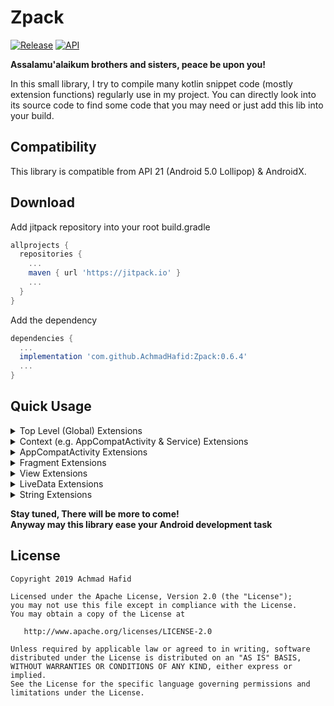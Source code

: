 Zpack
====================

[![Release](https://jitpack.io/v/AchmadHafid/Zpack.svg)](https://jitpack.io/#AchmadHafid/toolbar-badge-menu-item)
[![API](https://img.shields.io/badge/API-21%2B-brightgreen.svg?style=flat)](https://android-arsenal.com/api?level=21)

**Assalamu'alaikum brothers and sisters, peace be upon you!**

In this small library, I try to compile many kotlin snippet code (mostly extension functions) regularly use in my project.
You can directly look into its source code to find some code that you may need or just add this lib into your build.


Compatibility
-------------

This library is compatible from API 21 (Android 5.0 Lollipop) & AndroidX.


Download
--------

Add jitpack repository into your root build.gradle

```groovy
allprojects {
  repositories {
    ...
    maven { url 'https://jitpack.io' }
    ...
  }
}
```

Add the dependency

```groovy
dependencies {
  ...
  implementation 'com.github.AchmadHafid:Zpack:0.6.4'
  ...
}
```


Quick Usage
-----------

<details>
  <summary>Top Level (Global) Extensions</summary>
  <br />

<details>
  <summary>Logging</summary>

```kotlin
class MyClass {

    fun logAll(message: String) {
        d(message) // debug log
        e(message) // error log
        i(message) // info log
        w(message) // warning log
        v(message) // verbose log
    }

}
```

</details>
<details>
  <summary>SDK Version</summary>

```kotlin
class MyClass {

    fun checkVersion() {
        if (belowLollipopMR1()) TODO()
        if (belowMarshmallow()) TODO()
        if (belowNougat()) TODO()
        if (belowNougatMR1()) TODO()
        if (belowOreo()) TODO()
        if (belowOreoMR1()) TODO()
        if (belowPie()) TODO()

        if (atLeastLollipopMR1()) TODO()
        if (atLeastMarshmallow()) TODO()
        if (atLeastNougat()) TODO()
        if (atLeastNougatMR1()) TODO()
        if (atLeastOreo()) TODO()
        if (atLeastOreoMR1()) TODO()
        if (atLeastPie()) TODO()
    }

}
```

</details>
<details>
  <summary>Theme</summary>

```kotlin
class MyClass {

    // This will restart current foreground activity
    fun applyApplicationLevelTheme() {
        // use AppCompatDelegate.MODE_NIGHT_FOLLOW_SYSTEM on Pie and above
        // else use AppCompatDelegate.MODE_NIGHT_AUTO_BATTERY
        defaultTheme()

        lightTheme()
        darkTheme()
    }

}
```

</details>

</details>
<details>
  <summary>Context (e.g. AppCompatActivity & Service) Extensions</summary>
  <br />

<details>
  <summary>System Services</summary>

```kotlin
class MainActivity : AppCompatActivity(R.layout.activity_main) {

    override fun onCreate(savedInstanceState: Bundle?) {
        super.onCreate(savedInstanceState)

        val allSystemServices = listOf(
            accessibilityManager, accountManager, activityManager, appOpsManager,
            usageStatsManager, notificationManager, powerManager, keyGuardManager,
            telephonyManager, layoutInflater, connectivityManager, wifiManager
            // and many more.....
        )
    }
}
```

</details>
<details>
  <summary>Lazy Resource Binding</summary>

```kotlin
class MainActivity : AppCompatActivity(R.layout.activity_main) {

    private val myString         by stringRes(R.string.my_string)
    private val myNullableString by stringResNullable(R.string.my_string)
    private val myStringArray    by stringArrayRes(R.array.my_string_array)
    private val myStringList     by stringListRes(R.array.my_string_array)
    private val myInt            by intRes(R.integer.my_int)
    private val myIntArray       by intArrayRes(R.array.my_int_array)
    private val myIntList        by intListRes(R.array.my_int_array)
    private val myLong           by longRes(R.integer.my_long)
    private val myLongArray      by longArrayRes(R.array.my_long_array)
    private val myLongList       by longListRes(R.array.my_long_array)
    private val myDimen          by dimenRes(R.dimen.my_dimen)
    private val myColor          by colorRes(R.color.my_color)

}
```

</details>
<details>
  <summary>Toast</summary>

```kotlin
class MainActivity : AppCompatActivity(R.layout.activity_main) {

    override fun onCreate(savedInstanceState: Bundle?) {
        super.onCreate(savedInstanceState)

        /**
         * Simpler way to show a toast
         */
        toastShort("Message")
        toastShort(R.string.message)
        toastShort(R.string.format, message1, message2, ..., messageN)  // use String.format()
        toastLong("Message")
        toastLong(R.string.message)
        toastLong(R.string.format, message1, message2, ..., messageN)  // use String.format()
    }
}
```

</details>
<details>
  <summary>Intent</summary>

```kotlin
class MainActivity : AppCompatActivity(R.layout.activity_main) {

    override fun onCreate(savedInstanceState: Bundle?) {
        super.onCreate(savedInstanceState)

        // Build your intent this way
        val intent = intent<Component>()

        // or if you want to do some setup on the intent
        val intent = intent<Component> {
            // setup the intent here
        }

        // Build your intent for action this way
        val intent = intent(action)

        // or if you want to do some setup on the intent
        val intent = intent(action) {
            // setup the intent here
        }
    }
}
```

</details>
<details>
  <summary>Navigation</summary>

```kotlin
class MainActivity : AppCompatActivity(R.layout.activity_main) {

    override fun onCreate(savedInstanceState: Bundle?) {
        super.onCreate(savedInstanceState)

        // Start activity if the intent can be resolved
        val isSuccess = startActivityIfResolved(intent)

        // Same with default startActivity
        startActivity<OtherActivity>()
        // or
        startActivity<OtherActivity> {
            // setup the intent here
        }

        // This will open OtherActivity than call finish
        goto<OtherActivity>()
        // or
        goto<OtherActivity> {
            // setup the intent here
        }

        // Navigate to setting screens
        openAdminSettings()
        openAppDetailSettings()
        openUsageAccessSettings()
        openWirelessSettings()
        openWriteSettings()

        // Go to home
        openHomeLauncher()

        // Do something specific
        openUrl("https://github.com/")
        share("Something I want to share with you")
        sendEmail("recepient@google.com", "This is subject", "This is content")
        dial("+6281234567890")
        sendSms("+6281234567890", "This is content")
    }
}
```

</details>
<details>
  <summary>Service</summary>

```kotlin
class MainActivity : AppCompatActivity(R.layout.activity_main) {

    override fun onCreate(savedInstanceState: Bundle?) {
        super.onCreate(savedInstanceState)

        // Same with default service
        startService<MyService>()
        // or
        startService<MyService> {
            // setup your intent here
        }

        // Start a foreground service
        startForegroundServiceCompat<MyForegroundService>()
        // or
        startForegroundServiceCompat<MyForegroundService> {
            // setup your intent here
        }
    }
}
```

</details>
<details>
  <summary>Permission Checker</summary>

```kotlin
class MainActivity : AppCompatActivity(R.layout.activity_main) {

    override fun onCreate(savedInstanceState: Bundle?) {
        super.onCreate(savedInstanceState)

        // Check permission already granted, more to come
        val permissions = listOf(
            hasWriteSettingPermission,
            hasAppUsagePermission
        )

        // fallback function that can be used to check permissions
        val canReadContacts = isGranted(Manifest.permission.READ_CONTACTS)
    }
}
```

</details>
<details>
  <summary>Internet Connection States</summary>

```kotlin
class MainActivity : AppCompatActivity(R.layout.activity_main) {

    override fun onCreate(savedInstanceState: Bundle?) {
        super.onCreate(savedInstanceState)

        // Check some connection states
        val connections = listOf(
            isConnected,
            isMobileDataEnabled,
            isWifiEnabled
        )
    }
}
```

</details>
<details>
  <summary>Device States & Properties</summary>

```kotlin
class MainActivity : AppCompatActivity(R.layout.activity_main) {

    override fun onCreate(savedInstanceState: Bundle?) {
        super.onCreate(savedInstanceState)

        // Device states
        val someDeviceProperties = listOf(
            isScreenOn,
            isDeviceLocked
        )

        // Device properties
        val someDeviceProperties = listOf(
            displayWidth,
            displayHeight
        )
    }
}
```

</details>
<details>
  <summary>Application Info</summary>

```kotlin
class MainActivity : AppCompatActivity(R.layout.activity_main) {

    override fun onCreate(savedInstanceState: Bundle?) {
        super.onCreate(savedInstanceState)

        // current foreground app (usually used in foreground service)
        val packageName = foregroundApp

        // list of installed apps in this device
        val packageNameList = installedApps

        // list of installed apps in this device that can be launched from home only
        val packageNameList = installedAppsWithLaunchIntent

        // application name
        val appName = getAppName(packageName)

        // launcher icon
        val iconDrawable = getAppIcon(packageName)
    }
}
```

</details>

</details>
<details>
  <summary>AppCompatActivity Extensions </summary>
  <br />

<details>
  <summary>Lazy Resource Binding</summary>

```kotlin
class MainActivity : AppCompatActivity(R.layout.activity_main) {

    // bind a view
    private val toolbar: Toolbar by bindView(R.id.toolbar)

}
```

</details>
<details>
  <summary>Navigation</summary>

```kotlin
class MainActivity : AppCompatActivity(R.layout.activity_main) {

    override fun onCreate(savedInstanceState: Bundle?) {
        super.onCreate(savedInstanceState)

        // This will open OtherActivity than call finish
        goto<OtherActivity>()
        // or
        goto<OtherActivity> {
            // setup the intent here
        }

        // Finish this activity only if user double click the back button
        val onBackPressedCallback = finishActivityOnDoubleBackPressed(
            message    = "My Exit Message" // or R.string.some_messsage // first backpress message
            handler    = handler,          // Android handler to do postDelayed
            delayMilis = 1000L             // time to wait for the second back press
        )
    }
}
```

</details>
<details>
  <summary>ViewModel</summary>

```kotlin
class MainActivity : AppCompatActivity(R.layout.activity_main) {

    // bind a view model lazily
    private val viewModel: MainActivityViewModel by bindViewModel()

}
```

</details>
<details>
  <summary>Theme</summary>

```kotlin
class MainActivity : AppCompatActivity(R.layout.activity_main) {

    override fun onCreate(savedInstanceState: Bundle?) {
        super.onCreate(savedInstanceState)

        // check whether dark theme currently applied
        val x = isDarkThemeEnabled

        /**
         * if currently not dark (default or light), will switch to dark theme
         * if currently dark, switch to light theme
         * Notes:
         * - This is application level theme setting
         * - will restart current activity
         */
        val currentTheme = toggleTheme()
    }
}
```

</details>
<details>
  <summary>View</summary>

```kotlin
class MainActivity : AppCompatActivity(R.layout.activity_main) {

    override fun onCreate(savedInstanceState: Bundle?) {
        super.onCreate(savedInstanceState)

        // shortcut function, because many times we do nothing with toolbar
        setToolbar(R.id.toolbar)
        // or if you use MaterialToolbar from MaterialComponents
        setMaterialToolbar(R.id.toolbar)
    }
}
```

</details>

</details>
<details>
  <summary>Fragment Extensions </summary>
  <br />

<details>
  <summary>Toast</summary>

```kotlin
class MainFragment : Fragment() {

    override fun onActivityCreated(savedInstanceState: Bundle?) {
        super.onActivityCreated(savedInstanceState)

        /**
         * Simpler way to show a toast
         */
        toastShort("Message")
        toastShort(R.string.message)
        toastShort(R.string.format, message1, message2, ..., messageN)  // use String.format()
        toastLong("Message")
        toastLong(R.string.message)
        toastLong(R.string.format, message1, message2, ..., messageN)  // use String.format()
    }
}
```

</details>
<details>
  <summary>Permission Checker</summary>

```kotlin
class MainFragment : Fragment() {

    override fun onActivityCreated(savedInstanceState: Bundle?) {
        super.onActivityCreated(savedInstanceState)

        // Check permission already granted, more to come
        val permissions = listOf(
            hasWriteSettingPermission,
            hasAppUsagePermission
        )

        // fallback function that can be used to check permissions
        val canReadContacts = isGranted(Manifest.permission.READ_CONTACTS)
    }
}
```

</details>
<details>
  <summary>Intent</summary>

```kotlin
class MainFragment : Fragment() {

    override fun onActivityCreated(savedInstanceState: Bundle?) {
        super.onActivityCreated(savedInstanceState)

        // Build your intent this way
        val intent = intent<Component>()

        // or if you want to do some setup on the intent
        val intent = intent<Component> {
            // setup the intent here
        }

        // Build your intent for action this way
        val intent = intent(action)

        // or if you want to do some setup on the intent
        val intent = intent(action) {
            // setup the intent here
        }
    }
}
```

</details>
<details>
  <summary>Navigation</summary>

```kotlin
class MainFragment : Fragment() {

    override fun onActivityCreated(savedInstanceState: Bundle?) {
        super.onActivityCreated(savedInstanceState)

        // Same with startActivity on Activity
        startActivity<OtherActivity>()
        // or
        startActivity<OtherActivity> {
            // setup the intent here
        }

        // This will open OtherActivity than call finish on holder activity (if any)
        goto<OtherActivity>()
        // or
        goto<OtherActivity> {
            // setup the intent here
        }

        // JetPack navigation
        // Check whether this fragment is a start destination
        val x = isStartDestination

        // JetPack navigation
        // Finish holder activity only if user double click the back button
        // Can only be used if this fragment is defined as a start destination
        val onBackPressedCallback = finishActivityOnDoubleBackPressed(
            message    = "My Exit Message" // or R.string.some_message // first back press message
            handler    = handler,          // Android handler to do postDelayed
            delayMilis = 1000L             // time to wait for the second back press
        )

        // Finish holder activity when user press the back button
        // Useful when using JetPack navigation, when we want to override its back press default behavior
        val onBackPressedCallback = finishActivityOnBackPressed()
    }
}
```

</details>
<details>
  <summary>ViewModel</summary>

```kotlin
class MainFragment : Fragment() {

    // bind a view model lazily
    private val viewModel: MainFragmentViewModel by bindViewModel()

}
```

</details>
<details>
  <summary>Theme</summary>

```kotlin
class MainFragment : Fragment() {

    override fun onActivityCreated(savedInstanceState: Bundle?) {
        super.onActivityCreated(savedInstanceState)

        // check whether dark theme currently applied
        val x = isDarkThemeEnabled

        /**
         * if currently not dark (default or light), will switch to dark theme
         * if currently dark, switch to light theme
         * Notes:
         * - This is application level theme setting
         * - will restart current activity
         */
        val currentTheme = toggleTheme()
    }
}
```

</details>

</details>
<details>
  <summary>View Extensions</summary>
  <br />

<details>
  <summary>Visibility</summary>

```kotlin
class MainActivity : AppCompatActivity(R.layout.activity_main) {

    private val myView: ViewType by bindView(R.id.my_view)

    override fun onCreate(savedInstanceState: Bundle?) {
        super.onCreate(savedInstanceState)


        val visibilityStates = listOf(
            myView.isVisible,
            myView.isInvisible,
            myView.isGone
        )

        // change visibility state
        myView.show() // set visibility = View.VISIBLE
        myView.hide() // set visibility = View.INVISIBLE
        myView.gone() // set visibility = View.GONE

        // same as above but takes function as arguments
        myView.showIf { true }
        myView.hideIf { false }
        myView.goneIf { true }

        // self explanatory
        myView.visibleOrInvisible { true }
        myView.visibleOrGone { false }
    }
}
```

</details>
<details>
  <summary>Listener</summary>

```kotlin
class MainActivity : AppCompatActivity(R.layout.activity_main) {

    private val myView: ViewType by bindView(R.id.my_view)

    override fun onCreate(savedInstanceState: Bundle?) {
        super.onCreate(savedInstanceState)

        // Make sure that this view can only be clicked once before fire a callback
        myView.onSingleClick { TODO() }

        // If you wish to re-enable click listener manually, specify a flag for it
        myView.onSingleClick(autoReEnable = false) { TODO() }
        // Then you MUST re-enable click listener manually later by using:
        // myView.isClickable = true
    }
}
```

</details>
<details>
  <summary>Snack Bar</summary>

```kotlin
class MainActivity : AppCompatActivity(R.layout.activity_main) {

    private val myView: ViewType by bindView(R.id.my_view)

    override fun onCreate(savedInstanceState: Bundle?) {
        super.onCreate(savedInstanceState)

        // basic snackbar
        myView.snackBarShort("message")

        // fully customized snack bar with action
        myView.snackBarShort(
            message = "My message", // or: messageRes = R.string.my_message
            anchorView = anAnchorView, // default is null
            actionText = "Undo", // or: actionTextRes = R.string.action_text
            actionTextColorRes = R.color.colorAccent // can also be attribute value, e.g. R.attr.colorOnPrimary
        ) { TODO("Do something when action button is clicked") }

        // also available for other length types
        myView.snackBarLong()     // Arguments are the same with above
        myView.snackBarForever()  // Arguments are the same with above
    }
}
```

</details>
<details>
  <summary>TextView</summary>

```kotlin
class MainActivity : AppCompatActivity(R.layout.activity_main) {

    private val tv: TextView by bindView(R.id.tv)

    override fun onCreate(savedInstanceState: Bundle?) {
        super.onCreate(savedInstanceState)

        // set TextView's text from string resource
        tv.textRes = R.string.text

        // self explanatory
        tv.underline()
        tv.deleteLine()
        tv.bold()
    }
}
```

</details>
<details>
  <summary>EditText</summary>

```kotlin
class MainActivity : AppCompatActivity(R.layout.activity_main) {

    private val edt: EditText by bindView(R.id.edt)

    override fun onCreate(savedInstanceState: Bundle?) {
        super.onCreate(savedInstanceState)

        // no more edt.text.toString()
        val text = edt.value
    }
}
```

</details>
<details>
  <summary>AppBarLayout</summary>

```kotlin
class MainActivity : AppCompatActivity(R.layout.activity_main) {

    private val appBarLayout: AppBarLayout by bindView(R.id.appBarLayout)
    private val scrollView: NestedScrollView by bindView(R.id.scrollView)

    override fun onCreate(savedInstanceState: Bundle?) {
        super.onCreate(savedInstanceState)

        // Set appBarLayout selected property to true when scrollView scrolled down
        // and to false when it can not scroll up anymore
        // Commonly used to set/unset elevation on AppBarLayout based on list position inside scrollView
        appBarLayout.setSelectedOnScrollDown(scrollView)
    }
}
```

</details>
<details>
  <summary>Util</summary>

  **WIP, please see source code**

</details>

</details>
<details>
  <summary>LiveData Extensions</summary>
  <br />

```kotlin
class MainFragmentViewModel : ViewModel() {

    private val _myLiveData: MutableLiveData<List<String>> = MutableLiveData()
    private val myLiveData: LiveData<List<String>> = _myLiveData

    private fun notifyObserver() {
        // In quite a rare case, you may to call the observer callback manually without change live data value
        _myLiveData.notifyObserver()
    }
}
```

</details>
<details>
  <summary>String Extensions</summary>
  <br />

<details>
  <summary>Date</summary>

```kotlin
// get Date instance from a string
// default format is "yyyy/MM/dd hh:mm"
fun getSomeImportantDate() = "2000/01/01 00:00".toDate()

// You can specify a custom format
fun getSomeImportantDate(someDateFormat: String) = "2000/01/01 00:00".toDate(someDateFormat)
```

</details>
<details>
  <summary>Case</summary>

```kotlin
val thisIsTheResult = "ThIs iS tHe ResULt".toCamelCase
val ThisIsTheResult = "ThIs iS tHe ResULt".toTitleCase
```

</details>

</details>

**Stay tuned, There will be more to come!<br/>Anyway may this library ease your Android development task**


License
-------

    Copyright 2019 Achmad Hafid

    Licensed under the Apache License, Version 2.0 (the "License");
    you may not use this file except in compliance with the License.
    You may obtain a copy of the License at

       http://www.apache.org/licenses/LICENSE-2.0

    Unless required by applicable law or agreed to in writing, software
    distributed under the License is distributed on an "AS IS" BASIS,
    WITHOUT WARRANTIES OR CONDITIONS OF ANY KIND, either express or implied.
    See the License for the specific language governing permissions and
    limitations under the License.
